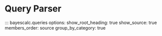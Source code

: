 # Query Parser

::: bayescalc.queries
    options:
      show_root_heading: true
      show_source: true
      members_order: source
      group_by_category: true
